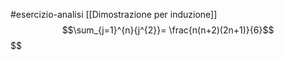 #esercizio-analisi 
[[Dimostrazione per induzione]]
$$\sum_{j=1}^{n}{j^{2}}= \frac{n(n+2)(2n+1)}{6}$$$$
